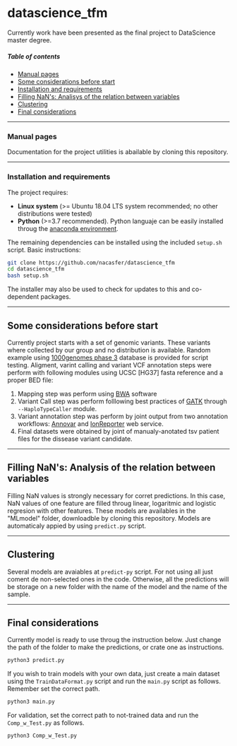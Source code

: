 # datascience_tfm

Currently work have been presented as the final project to DataScience master degree.


##### Table of contents
* [Manual pages](#manual)
* [Some considerations before start](#before)
* [Installation and requirements](#install)
* [Filling NaN's: Analisys of the relation between variables](#nan)
* [Clustering](#cluster)
* [Final considerations](#final)

---
<a name="manual"></a>
### Manual pages

Documentation for the project utilities is abailable by cloning this repository.

---
<a name="install"></a>
### Installation and requirements
The project requires:

  * **Linux system** (>= Ubuntu 18.04 LTS system recommended; no other distributions were tested)
  * **Python** (>=3.7 recommended). Python languaje can be easily installed throug the [anaconda environment](https://www.anaconda.com/distribution/).

The remaining dependencies can be installed using the included `setup.sh` script. 
Basic instructions:
```bash
git clone https://github.com/nacasfer/datascience_tfm
cd datascience_tfm
bash setup.sh
```
The installer may also be used to check for updates to this and co-dependent packages.

---
<a name="before"></a>
## Some considerations before start

Currently project starts with a set of genomic variants. These variants where collected by our group and no distribution is available. Random example using [1000genomes phase 3](https://www.internationalgenome.org/category/phase-3/) database is provided for script testing.
Aligment, varint calling and variant VCF annotation steps were perform with following modules using UCSC [HG37] fasta reference and a proper BED file:

  1. Mapping step was perform using [BWA](http://bio-bwa.sourceforge.net/) software
  2. Variant Call step was perform folllowing best practices of [GATK](https://software.broadinstitute.org/gatk/best-practices/) through `--HaploTypeCaller` module.
  3. Variant annotation step was perform by joint output from two annotation workflows: [Annovar](http://annovar.openbioinformatics.org/en/latest/) and [IonReporter](https://ionreporter.thermofisher.com/ir/) web service.
  4. Final datasets were obtained by joint of manualy-anotated tsv patient files for the dissease variant candidate. 


---
<a name="nan"></a>
## Filling NaN's: Analysis of the relation between variables
Filling NaN values is strongly necessary for corret predictions. In this case, NaN values of one feature are filled throug linear, logaritmic and logistic regresion with other features. These models are availables in the "MLmodel" folder, downloadble by cloning this repository. Models are automaticaly appied by using `predict.py` script.

---
<a name="clustering"></a>
## Clustering
Several models are avaiables at `predict-py` script. For not using all just coment de non-selected ones in the code. Otherwise, all the predictions will be storage on a new folder with the name of the model and the name of the sample.

---

<a name="final"></a>
## Final considerations
Currently model is ready to use throug the instruction below. Just change the path of the folder to make the predictions, or crate one as instructions. 

```bash
python3 predict.py
```
If you wish to train models with your own data, just create a main dataset using the  `TrainDataFormat.py` script and run the  `main.py` script as follows. Remember set the correct path.
```bash
python3 main.py
```
For validation, set the correct path to not-trained data and run the `Comp_w_Test.py` as follows.
```bash
python3 Comp_w_Test.py
```
